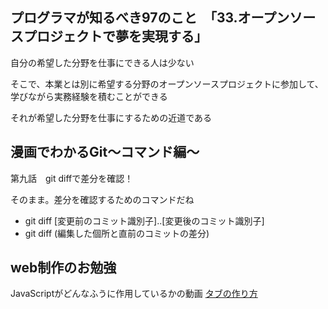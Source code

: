 ## プログラマが知るべき97のこと　「33.オープンソースプロジェクトで夢を実現する」
自分の希望した分野を仕事にできる人は少ない

そこで、本業とは別に希望する分野のオープンソースプロジェクトに参加して、学びながら実務経験を積むことができる

それが希望した分野を仕事にするための近道である

## 漫画でわかるGit～コマンド編～
第九話　git diffで差分を確認！

そのまま。差分を確認するためのコマンドだね

- git diff [変更前のコミット識別子]..[変更後のコミット識別子]
- git diff (編集した個所と直前のコミットの差分)

## web制作のお勉強
JavaScriptがどんなふうに作用しているかの動画
[タブの作り方](https://www.youtube.com/watch?v%253DOSQ1LnU9SCw)
